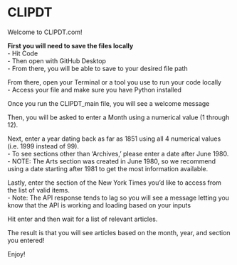 # CLIPDT

Welcome to CLIPDT.com! 

**First you will need to save the files locally** <br/>
          - Hit Code <br/>
         - Then open with GitHub Desktop <br/>
         - From there, you will be able to save to your desired file path <br/>

From there, open your Terminal or a tool you use to run your code locally <br/>
        - Access your file and make sure you have Python installed <br/>

Once you run the CLIPDT_main file, you will see a welcome message <br/>

Then, you will be asked to enter a Month using a numerical value (1 through 12). <br/>

Next, enter a year dating back as far as 1851 using all 4 numerical values (i.e. 1999 instead of 99).<br/>
        - To see sections other than ‘Archives,’ please enter a date after June 1980. <br/>
        - NOTE: The Arts section was created in June 1980, so we recommend using a date starting after 1981 to get the most information available. <br/>

Lastly, enter the section of the New York Times you’d like to access from the list of valid items.<br/>
        - Note: The API response tends to lag so you will see a message letting you know that the API is working and loading based on your inputs <br/>

Hit enter and then wait for a list of relevant articles. <br/>

The result is that you will see articles based on the month, year, and section you entered! <br/>

Enjoy!